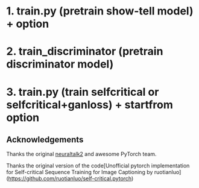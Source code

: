 # 1. train.py (pretrain show-tell model) + option
# 2. train_discriminator (pretrain discriminator model)
# 3. train.py (train selfcritical or selfcritical+ganloss) + startfrom option


## Acknowledgements

Thanks the original [neuraltalk2](https://github.com/karpathy/neuraltalk2) and awesome PyTorch team.

Thanks the original version of the code[Unofficial pytorch implementation for Self-critical Sequence Training for Image Captioning by ruotianluo] (https://github.com/ruotianluo/self-critical.pytorch)
